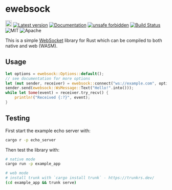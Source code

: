 # ewebsock

[<img alt="github" src="https://img.shields.io/badge/github-rerun_io/ewebsock-8da0cb?logo=github" height="20">](https://github.com/rerun-io/ewebsock)
[![Latest version](https://img.shields.io/crates/v/ewebsock.svg)](https://crates.io/crates/ewebsock)
[![Documentation](https://docs.rs/ewebsock/badge.svg)](https://docs.rs/ewebsock)
[![unsafe forbidden](https://img.shields.io/badge/unsafe-forbidden-success.svg)](https://github.com/rust-secure-code/safety-dance/)
[![Build Status](https://github.com/rerun-io/ewebsock/workflows/CI/badge.svg)](https://github.com/rerun-io/ewebsock/actions?workflow=CI)
![MIT](https://img.shields.io/badge/license-MIT-blue.svg)
![Apache](https://img.shields.io/badge/license-Apache-blue.svg)

This is a simple [WebSocket](https://en.wikipedia.org/wiki/WebSocket) library for Rust which can be compiled to both native and web (WASM).

## Usage

``` rust
let options = ewebsock::Options::default();
// see documentation for more options
let (mut sender, receiver) = ewebsock::connect("ws://example.com", options).unwrap();
sender.send(ewebsock::WsMessage::Text("Hello!".into()));
while let Some(event) = receiver.try_recv() {
    println!("Received {:?}", event);
}
```

## Testing

First start the example echo server with:

```sh
cargo r -p echo_server
```

Then test the library with:

```sh
# native mode
cargo run -p example_app

# web mode
# install trunk with `cargo install trunk` - https://trunkrs.dev/
(cd example_app && trunk serve)
```

